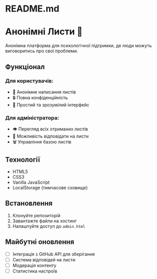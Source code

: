 # README.md
# Анонімні Листи 📨

Анонімна платформа для психологічної підтримки, де люди можуть виговоритись про свої проблеми.

## Функціонал

### Для користувачів:
- 📝 Анонімне написання листів
- 🔒 Повна конфіденційність
- 💫 Простий та зрозумілий інтерфейс

### Для адміністратора:
- 👁️ Перегляд всіх отриманих листів
- 📨 Можливість відповідати на листи
- 🗑️ Управління базою листів

## Технології

- HTML5
- CSS3
- Vanilla JavaScript
- LocalStorage (тимчасове сховище)

## Встановлення

1. Клонуйте репозиторій
2. Завантажте файли на хостинг
3. Налаштуйте доступ до `admin.html`

## Майбутні оновлення

- [ ] Інтеграція з GitHub API для зберігання
- [ ] Система відповідей на листи
- [ ] Модерація контенту
- [ ] Статистика настроїв
